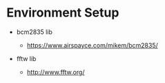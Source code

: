 # Environment Setup

- bcm2835 lib
  - https://www.airspayce.com/mikem/bcm2835/

- fftw lib
  - http://www.fftw.org/
